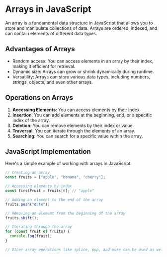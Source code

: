 # Arrays in JavaScript

An array is a fundamental data structure in JavaScript that allows you to store and manipulate collections of data. Arrays are ordered, indexed, and can contain elements of different data types.

## Advantages of Arrays

- Random access: You can access elements in an array by their index, making it efficient for retrieval.
- Dynamic size: Arrays can grow or shrink dynamically during runtime.
- Versatility: Arrays can store various data types, including numbers, strings, objects, and even other arrays.

## Operations on Arrays

1. **Accessing Elements**: You can access elements by their index.
2. **Insertion**: You can add elements at the beginning, end, or a specific index of the array.
3. **Deletion**: You can remove elements by their index or value.
4. **Traversal**: You can iterate through the elements of an array.
5. **Searching**: You can search for a specific value within the array.

## JavaScript Implementation

Here's a simple example of working with arrays in JavaScript:

```javascript
// Creating an array
const fruits = ["apple", "banana", "cherry"];

// Accessing elements by index
const firstFruit = fruits[0]; // "apple"

// Adding an element to the end of the array
fruits.push("date");

// Removing an element from the beginning of the array
fruits.shift();

// Iterating through the array
for (const fruit of fruits) {
  console.log(fruit);
}

// Other array operations like splice, pop, and more can be used as well
```